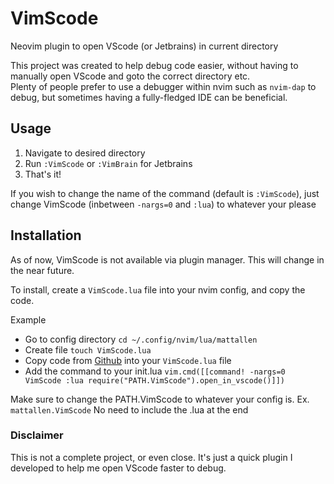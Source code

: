 # VimScode
Neovim plugin to open VScode (or Jetbrains) in current directory  

This project was created to help debug code easier, without having to manually open VScode and goto the correct directory etc.  
Plenty of people prefer to use a debugger within nvim such as `nvim-dap` to debug, but sometimes having a fully-fledged IDE can be beneficial.

## Usage
1. Navigate to desired directory
2. Run `:VimScode` or `:VimBrain` for Jetbrains
3. That's it!

If you wish to change the name of the command (default is `:VimScode`), just change VimScode (inbetween `-nargs=0` and `:lua`) to whatever your please

## Installation  
As of now, VimScode is not available via plugin manager. This will change in the near future.

To install, create a `VimScode.lua` file into your nvim config, and copy the code.

Example

- Go to config directory `cd ~/.config/nvim/lua/mattallen`
- Create file `touch VimScode.lua`
- Copy code from [Github](https://github.com/mattallenn/VimScode/blob/main/VimScode.lua) into your `VimScode.lua` file
- Add the command to your init.lua `vim.cmd([[command! -nargs=0 VimScode :lua require("PATH.VimScode").open_in_vscode()]])`

Make sure to change the PATH.VimScode to whatever your config is. Ex. `mattallen.VimScode` No need to include the .lua at the end

### Disclaimer
This is not a complete project, or even close. It's just a quick plugin I developed to help me open VScode faster to debug. 
